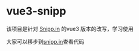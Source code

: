 # vue3-snipp

该项目是针对 [Snipp.in](https://snipp.in/) 的vue3 版本的改写，学习使用

大家可以移步到[snipp.in](https://github.com/haxzie/snipp.in)查看代码

